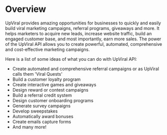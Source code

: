 # Overview

UpViral provides amazing opportunities for businesses to quickly and easily
build viral marketing campaigns, referral programs, giveaways and more. It
helps marketers to acquire new leads, increase website traffic, build an
engaged customer base, and most importantly, earn more sales. The power of the
UpViral API allows you to create powerful, automated, comprehensive and
cost-effective marketing campaigns.

Here is a list of some ideas of what you can do with UpViral API:

- Create automated and comprehensive referral campaigns or as UpViral calls
  them 'Viral Quests'
- Build a customer loyalty program
- Create interactive games and giveaways
- Design reward or contest campaigns
- Build a referral credit system
- Design customer onboarding programs
- Generate survey campaigns
- Develop sweepstakes
- Automatically award bonuses
- Create emails capture forms
- And many more!
